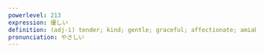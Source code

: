 ```yaml
---
powerlevel: 213
expression: 優しい
definition: (adj-i) tender; kind; gentle; graceful; affectionate; amiable; suave; (P)
pronunciation: やさしい
---
```

